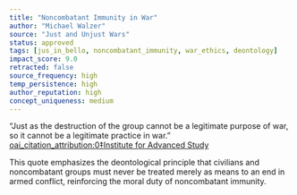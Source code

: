 ```yaml
---
title: "Noncombatant Immunity in War"
author: "Michael Walzer"
source: "Just and Unjust Wars"
status: approved
tags: [jus_in_bello, noncombatant_immunity, war_ethics, deontology]
impact_score: 9.0
retracted: false
source_frequency: high
temp_persistence: high
author_reputation: high
concept_uniqueness: medium
---
```


“Just as the destruction of the group cannot be a legitimate purpose of war, so it cannot be a legitimate practice in war.”  [oai_citation_attribution:0‡Institute for Advanced Study](https://www.ias.edu/ideas/2007/walzer-terrorism-just-war?utm_source=chatgpt.com)

This quote emphasizes the deontological principle that civilians and noncombatant groups must never be treated merely as means to an end in armed conflict, reinforcing the moral duty of noncombatant immunity.